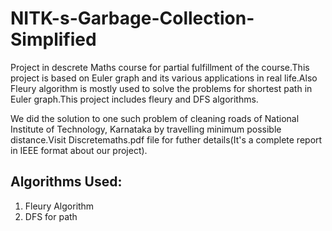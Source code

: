 # NITK-s-Garbage-Collection-Simplified
Project in descrete Maths course for partial fulfillment of the course.This project is based on Euler graph and its various applications in real life.Also Fleury algorithm is mostly used to solve the problems for shortest path in Euler graph.This project includes fleury and DFS algorithms.

We did the solution to one such problem of cleaning roads of National Institute of Technology, Karnataka by travelling minimum possible distance.Visit Discretemaths.pdf file for futher details(It's a complete report in IEEE format about our project).

## Algorithms Used:
1. Fleury Algorithm
2. DFS for path
